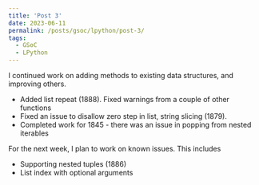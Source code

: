 ```yaml
---
title: 'Post 3'
date: 2023-06-11
permalink: /posts/gsoc/lpython/post-3/
tags:
  - GSoC
  - LPython
---
```

<!--more-->
I continued work on adding methods to existing data structures, and improving others.
- Added list repeat (1888). Fixed warnings from a couple of other functions
- Fixed an issue to disallow zero step in list, string slicing (1879).
- Completed work for 1845 - there was an issue in popping from nested iterables

For the next week, I plan to work on known issues. This includes
- Supporting nested tuples (1886)
- List index with optional arguments
